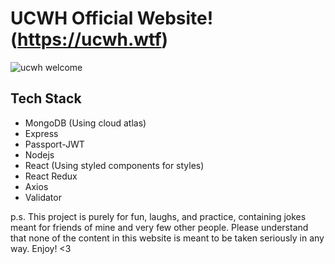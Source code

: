 # UCWH Official Website! (https://ucwh.wtf)

![ucwh welcome](https://ibb.co/z6Z3DPK)

## Tech Stack
- MongoDB (Using cloud atlas)
- Express
- Passport-JWT
- Nodejs
- React (Using styled components for styles)
- React Redux
- Axios
- Validator 

p.s. This project is purely for fun, laughs, and practice, containing jokes meant for 
friends of mine and very few other people. Please understand that none of the content
in this website is meant to be taken seriously in any way. Enjoy! <3
